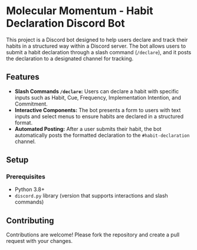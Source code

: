 # Molecular Momentum - Habit Declaration Discord Bot

This project is a Discord bot designed to help users declare and track their habits in a structured way within a Discord server. The bot allows users to submit a habit declaration through a slash command (`/declare`), and it posts the declaration to a designated channel for tracking.

## Features

- **Slash Commands `/declare`:** Users can declare a habit with specific inputs such as Habit, Cue, Frequency, Implementation Intention, and Commitment.
- **Interactive Components:** The bot presents a form to users with text inputs and select menus to ensure habits are declared in a structured format.
- **Automated Posting:** After a user submits their habit, the bot automatically posts the formatted declaration to the `#habit-declaration` channel.

## Setup

### Prerequisites

- Python 3.8+
- `discord.py` library (version that supports interactions and slash commands)

## Contributing

Contributions are welcome! Please fork the repository and create a pull request with your changes.
